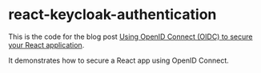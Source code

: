 # react-keycloak-authentication

This is the code for the blog post [Using OpenID Connect (OIDC) to secure your React application](https://betweendata.io/posts/react-keycloak-authentication/).

It demonstrates how to secure a React app using OpenID Connect.